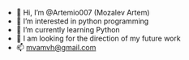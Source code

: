 - 👋 Hi, I’m @Artemio007 (Mozalev Artem)
- 👀 I’m interested in python programming
- 🌱 I’m currently learning Python
- 💞️ I am looking for the direction of my future work
- 📫 mvamvh@gmail.com
